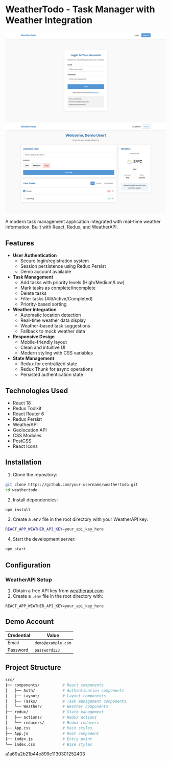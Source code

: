 # WeatherTodo - Task Manager with Weather Integration

![Authentication Demo](/public/Auth.png) 
![WeatherToDo Demo](/public/weatherTodo.png) 

A modern task management application integrated with real-time weather information. Built with React, Redux, and WeatherAPI.

## Features

- **User Authentication**
  - Secure login/registration system
  - Session persistence using Redux Persist
  - Demo account available
- **Task Management**
  - Add tasks with priority levels (High/Medium/Low)
  - Mark tasks as complete/incomplete
  - Delete tasks
  - Filter tasks (All/Active/Completed)
  - Priority-based sorting
- **Weather Integration**
  - Automatic location detection
  - Real-time weather data display
  - Weather-based task suggestions
  - Fallback to mock weather data
- **Responsive Design**
  - Mobile-friendly layout
  - Clean and intuitive UI
  - Modern styling with CSS variables
- **State Management**
  - Redux for centralized state
  - Redux Thunk for async operations
  - Persisted authentication state

## Technologies Used

- React 18
- Redux Toolkit
- React Router 6
- Redux Persist
- WeatherAPI
- Geolocation API
- CSS Modules
- PostCSS
- React Icons

## Installation

1. Clone the repository:
```bash
git clone https://github.com/your-username/weathertodo.git
cd weathertodo
```
2. Install dependencies:
```bash
npm install
```
3. Create a .env file in the root directory with your WeatherAPI key:
```bash
REACT_APP_WEATHER_API_KEY=your_api_key_here
```
4. Start the development server:
```bash
npm start
```
## Configuration

### WeatherAPI Setup
1. Obtain a free API key from [weatherapi.com](https://www.weatherapi.com/)
2. Create a `.env` file in the root directory with:
```env
REACT_APP_WEATHER_API_KEY=your_api_key_here
```
## Demo Account

| Credential | Value               |
|------------|---------------------|
| Email      | `demo@example.com`  |
| Password   | `password123`       |

## Project Structure

```bash
src/
├── components/          # React components
│   ├── Auth/            # Authentication components
│   ├── Layout/          # Layout components
│   ├── Tasks/           # Task management components
│   └── Weather/         # Weather components
├── redux/               # State management
│   ├── actions/         # Redux actions
│   └── reducers/        # Redux reducers
├── App.css              # Main styles
├── App.js               # Root component
├── index.js             # Entry point
└── index.css            # Base styles
```

a1a69a2b21b44e899c1130301252403